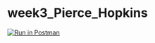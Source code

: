 # week3_Pierce_Hopkins

[![Run in Postman](https://run.pstmn.io/button.svg)](https://app.getpostman.com/run-collection/72ed521b2afdfe1d9052#?env%5Bid%5D=W3sia2V5IjoiaWQiLCJ2YWx1ZSI6IkhlbGxvIEhlcm9rdSIsImRlc2NyaXB0aW9uIjoiIiwidHlwZSI6InRleHQiLCJlbmFibGVkIjp0cnVlfV0=)